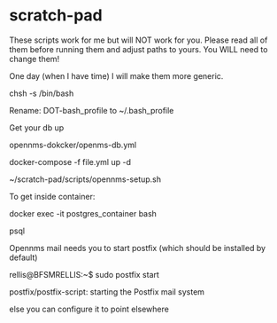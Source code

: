 # scratch-pad

These scripts work for me but will NOT work for you.
Please read all of them before running them and adjust paths to yours.
You WILL need to change them!

One day (when I have time) I will make them more generic.

chsh -s /bin/bash

Rename: DOT-bash_profile to ~/.bash_profile



Get your db up

opennms-dokcker/openms-db.yml

docker-compose -f file.yml up -d

 ~/scratch-pad/scripts/opennms-setup.sh

To get inside container:

docker exec -it postgres_container bash

psql



Opennms mail needs you to start postfix (which should be installed by default)

rellis@BFSMRELLIS:~$ sudo postfix start

postfix/postfix-script: starting the Postfix mail system

else you can configure it to point elsewhere
